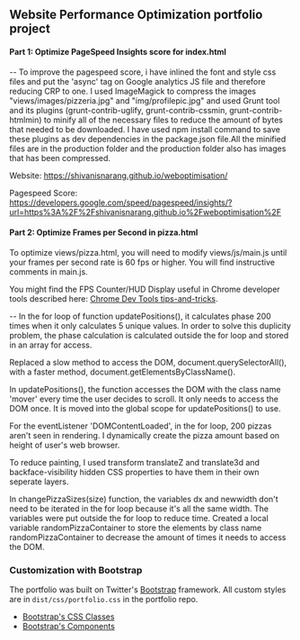 ## Website Performance Optimization portfolio project

#### Part 1: Optimize PageSpeed Insights score for index.html

-- To improve the pagespeed score, i have inlined the font and style css files and put the 'async' tag on Google analytics JS file and therefore reducing CRP to one. I used ImageMagick to compress the images "views/images/pizzeria.jpg" and "img/profilepic.jpg" and used Grunt tool and its plugins (grunt-contrib-uglify, grunt-contrib-cssmin, grunt-contrib-htmlmin) to minify all of the necessary files to reduce the amount of bytes that needed to be downloaded. I have used npm install command to save these plugins as dev dependencies in the package.json file.All the minified files are in the production folder and the production folder also has images that has been compressed.

Website: https://shivanisnarang.github.io/weboptimisation/

Pagespeed Score: https://developers.google.com/speed/pagespeed/insights/?url=https%3A%2F%2Fshivanisnarang.github.io%2Fweboptimisation%2F





#### Part 2: Optimize Frames per Second in pizza.html

To optimize views/pizza.html, you will need to modify views/js/main.js until your frames per second rate is 60 fps or higher. You will find instructive comments in main.js. 

You might find the FPS Counter/HUD Display useful in Chrome developer tools described here: [Chrome Dev Tools tips-and-tricks](https://developer.chrome.com/devtools/docs/tips-and-tricks).

-- In the for loop of function updatePositions(), it calculates phase 200 times when it only calculates 5 unique values. In order to solve this duplicity problem, the phase calculation is calculated outside the for loop and stored in an array for access.

Replaced a slow method to access the DOM, document.querySelectorAll(), with a faster method, document.getElementsByClassName().

In updatePositions(), the function accesses the DOM with the class name 'mover' every time the user decides to scroll. It only needs to access the DOM once. It is moved into the global scope for updatePositions() to use.

For the eventListener 'DOMContentLoaded', in the for loop, 200 pizzas aren't seen in rendering. I dynamically create the pizza amount based on height of user's web browser.

To reduce painting, I used transform translateZ and translate3d and backface-visibility hidden CSS properties to have them in their own seperate layers.

In changePizzaSizes(size) function, the variables dx and newwidth don't need to be iterated in the for loop because it's all the same width. The variables were put outside the for loop to reduce time. Created a local variable randomPizzaContainer to store the elements by class name randomPizzaContainer to decrease the amount of times it needs to access the DOM.

### Customization with Bootstrap
The portfolio was built on Twitter's <a href="http://getbootstrap.com/">Bootstrap</a> framework. All custom styles are in `dist/css/portfolio.css` in the portfolio repo.

* <a href="http://getbootstrap.com/css/">Bootstrap's CSS Classes</a>
* <a href="http://getbootstrap.com/components/">Bootstrap's Components</a>
